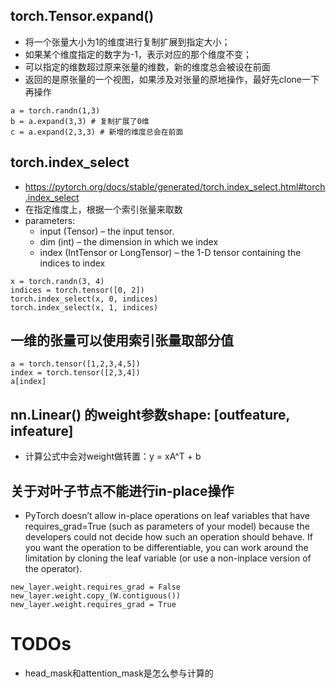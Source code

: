 ## torch.Tensor.expand()
- 将一个张量大小为1的维度进行复制扩展到指定大小；
- 如果某个维度指定的数字为-1，表示对应的那个维度不变；
- 可以指定的维数超过原来张量的维数，新的维度总会被设在前面
- 返回的是原张量的一个视图，如果涉及对张量的原地操作，最好先clone一下再操作
```
a = torch.randn(1,3)
b = a.expand(3,3) # 复制扩展了0维
c = a.expand(2,3,3) # 新增的维度总会在前面

```

## torch.index_select
- https://pytorch.org/docs/stable/generated/torch.index_select.html#torch.index_select
- 在指定维度上，根据一个索引张量来取数
- parameters:
  - input (Tensor) – the input tensor.
  - dim (int) – the dimension in which we index
  - index (IntTensor or LongTensor) – the 1-D tensor containing the indices to index

```
x = torch.randn(3, 4)
indices = torch.tensor([0, 2]) 
torch.index_select(x, 0, indices) 
torch.index_select(x, 1, indices)

```
## 一维的张量可以使用索引张量取部分值
```
a = torch.tensor([1,2,3,4,5])
index = torch.tensor([2,3,4])
a[index]
```


## nn.Linear() 的weight参数shape: [outfeature, infeature]
- 计算公式中会对weight做转置：y = xA^T + b


## 关于对叶子节点不能进行in-place操作
- PyTorch doesn’t allow in-place operations on leaf variables that have requires_grad=True (such as parameters of your model) because the developers could not decide how such an operation should behave. If you want the operation to be differentiable, you can work around the limitation by cloning the leaf variable (or use a non-inplace version of the operator).

```
new_layer.weight.requires_grad = False 
new_layer.weight.copy_(W.contiguous())
new_layer.weight.requires_grad = True   
```









# TODOs
- head_mask和attention_mask是怎么参与计算的